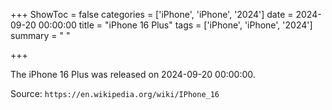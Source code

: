 +++
ShowToc = false
categories = ['iPhone', 'iPhone', '2024']
date = 2024-09-20 00:00:00
title = "iPhone 16 Plus"
tags = ['iPhone', 'iPhone', '2024']
summary = " "

+++

The iPhone 16 Plus was released on 2024-09-20 00:00:00.

Source: `https://en.wikipedia.org/wiki/IPhone_16`


